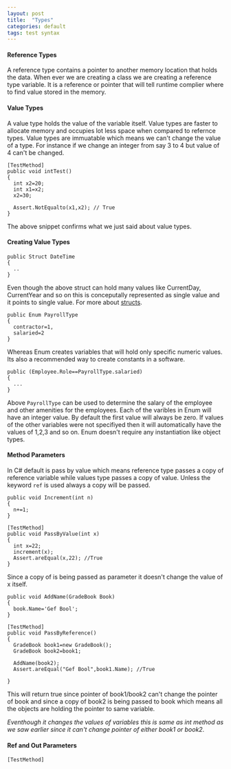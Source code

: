 ```yaml
---
layout: post
title:  "Types"
categories: default
tags: test syntax
---
```


#### Reference Types
A reference type contains a pointer to another memory location that holds the data. When ever we are creating a class we are creating a reference type variable. It is a reference or pointer that will tell runtime complier where to find value stored in the memory.

#### Value Types
A value type holds the value of the variable itself. Value types are faster to allocate memory and occupies lot less space when compared to refernce types. Value types are immuatable which means we can't change the value of a type. For instance if we change an integer from say 3 to 4 but value of 4 can't be changed.

```
[TestMethod]
public void intTest()
{
  int x2=20;
  int x1=x2;
  x2=30;
  
  Assert.NotEqualto(x1,x2); // True
}
```

The above snippet confirms what we just said about value types.  

#### Creating Value Types 
``` 
public Struct DateTime
{
  ..
}
```
Even though the above struct can hold many values like CurrentDay, CurrentYear and so on this is conceputally represented as single value
and it points to single value. For more about [structs](https://docs.microsoft.com/en-us/dotnet/csharp/programming-guide/classes-and-structs/using-structs).

``` 
public Enum PayrollType
{
  contractor=1,
  salaried=2
}
```
Whereas Enum creates variables that will hold only specific numeric values. Its also a recommended way to create constants in a software. 
```
public (Employee.Role==PayrollType.salaried)
{
  ...
}
```

Above `PayrollType` can be used to determine the salary of the employee and other amenities for the employees.  Each of the varibles in 
Enum will have an integer value. By default the first value will always be zero. If values of the other variables were not specifiyed
then it will automatically have the values of 1,2,3 and so on. Enum doesn't require any instantiation like object types.

#### Method Parameters

In C# default is pass by value which means reference type passes a copy of reference variable while values type passes a copy of value. 
Unless the keyword `ref` is used always a copy will be passed.

```
public void Increment(int n)
{
  n+=1;
}

[TestMethod]
public void PassByValue(int x)
{
  int x=22;
  increment(x);
  Assert.areEqual(x,22); //True
}
```
Since a copy of is being passed as parameter it doesn't change the value of x itself.
```
public void AddName(GradeBook Book)
{
  book.Name='Gef Bool';
}

[TestMethod]
public void PassByReference()
{
  GradeBook book1=new GradeBook();
  GradeBook book2=book1;
  
  AddName(book2);
  Assert.areEqual("Gef Bool",book1.Name); //True

}
```

This will return true since pointer of book1/book2 can't change the pointer of book and since a copy of book2 is being passed to book 
which means all the objects are holding the pointer to same variable.

_Eventhough it changes the values of variables this is same as int method as we saw earlier since it can't change pointer of either 
book1 or book2_.

#### Ref and Out Parameters 

```
[TestMethod]

```

